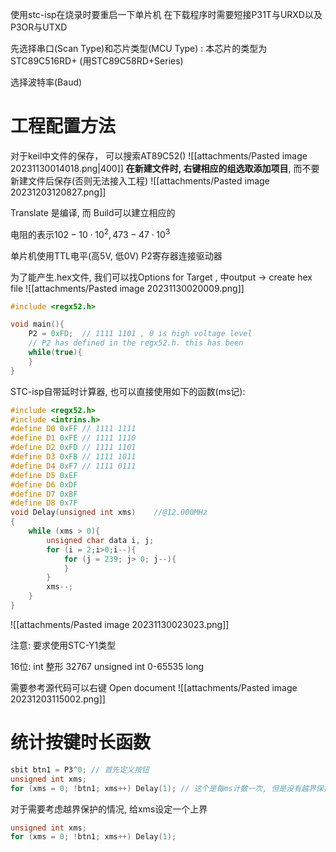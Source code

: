 使用stc-isp在烧录时要重启一下单片机 
在下载程序时需要短接P31T与URXD以及P3OR与UTXD 

先选择串口(Scan Type)和芯片类型(MCU Type) : 本芯片的类型为STC89C516RD+ (用STC89C58RD+Series) 

选择波特率(Baud) 

# 工程配置方法
对于keil中文件的保存， 可以搜索AT89C52()
![[attachments/Pasted image 20231130014018.png|400]]
**在新建文件时, 右键相应的组选取添加项目**, 而不要新建文件后保存(否则无法接入工程) 
![[attachments/Pasted image 20231203120827.png]]

Translate 是编译, 而 Build可以建立相应的 

电阻的表示$102 - 10 \cdot 10^{2}, 473-47\cdot 10^{3}$

单片机使用TTL电平(高5V, 低0V)
P2寄存器连接驱动器 

为了能产生.hex文件, 我们可以找Options for Target , 中output -> create hex file 
![[attachments/Pasted image 20231130020009.png]]

```c 
#include <regx52.h>

void main(){
	P2 = 0xFD;  // 1111 1101 , 0 is high voltage level
	// P2 has defined in the regx52.h. this has been 
	while(true){
	}
}
```

STC-isp自带延时计算器, 也可以直接使用如下的函数(ms记): 

```c
#include <regx52.h>
#include <intrins.h>
#define D0 0xFF // 1111 1111
#define D1 0xFE // 1111 1110
#define D2 0xFD // 1111 1101
#define D3 0xFB // 1111 1011
#define D4 0xF7 // 1111 0111
#define D5 0xEF 
#define D6 0xDF 
#define D7 0xBF 
#define D8 0x7F 
void Delay(unsigned int xms)	//@12.000MHz
{
	while (xms > 0){
		unsigned char data i, j;
		for (i = 2;i>0;i--){
			for (j = 239; j> 0; j--){
			}
		}
		xms--;
	}
}
```

![[attachments/Pasted image 20231130023023.png]]

注意: 要求使用STC-Y1类型

16位: 
int 整形 32767
unsigned int 0-65535 
long 

需要参考源代码可以右键 Open document 
![[attachments/Pasted image 20231203115002.png]]

# 统计按键时长函数 

```c
sbit btn1 = P3^0; // 首先定义按钮
unsigned int xms;
for (xms = 0; !btn1; xms++) Delay(1); // 这个是每ms计数一次, 但是没有越界保护
```

对于需要考虑越界保护的情况, 给xms设定一个上界
```c
unsigned int xms;
for (xms = 0; !btn1; xms++) Delay(1);
```
